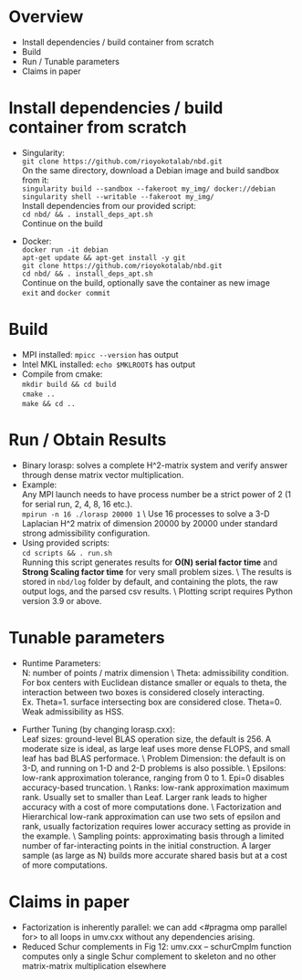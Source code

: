 ﻿

# Overview
* Install dependencies / build container from scratch
* Build
* Run / Tunable parameters
* Claims in paper

# Install dependencies / build container from scratch
* Singularity: \
`git clone https://github.com/rioyokotalab/nbd.git` \
On the same directory, download a Debian image and build sandbox from it: \
`singularity build --sandbox --fakeroot my_img/ docker://debian` \
`singularity shell --writable --fakeroot my_img/` \
Install dependencies from our provided script: \
`cd nbd/ && . install_deps_apt.sh` \
Continue on the build

* Docker: \
`docker run -it debian` \
`apt-get update && apt-get install -y git` \
`git clone https://github.com/rioyokotalab/nbd.git` \
`cd nbd/ && . install_deps_apt.sh` \
Continue on the build, optionally save the container as new image \
`exit` and `docker commit`

# Build
* MPI installed: `mpicc --version` has output
* Intel MKL installed: `echo $MKLROOT$` has output
* Compile from cmake: \
`mkdir build && cd build` \
`cmake ..` \
`make && cd ..`

# Run / Obtain Results
* Binary lorasp: solves a complete H^2-matrix system and verify answer through dense matrix vector multiplication.
* Example: \
Any MPI launch needs to have process number be a strict power of 2 (1 for serial run, 2, 4, 8, 16 etc.). \
`mpirun -n 16 ./lorasp 20000 1` \\
Use 16 processes to solve a 3-D Laplacian H^2 matrix of dimension 20000 by 20000 under standard strong admissibility configuration.
* Using provided scripts: \
`cd scripts && . run.sh` \
Running this script generates results for **O(N) serial factor time** and **Strong Scaling factor time** for very small problem sizes. \\
The results is stored in `nbd/log` folder by default, and containing the plots, the raw output logs, and the parsed csv results. \\
Plotting script requires Python version 3.9 or above.

# Tunable parameters
* Runtime Parameters: \
N: number of points / matrix dimension \\
Theta: admissibility condition. For box centers with Euclidean distance smaller or equals to theta, the interaction between two boxes is considered closely interacting. \
Ex. Theta=1. surface intersecting box are considered close. Theta=0. Weak admissibility as HSS.

* Further Tuning (by changing lorasp.cxx): \
Leaf sizes: ground-level BLAS operation size, the default is 256. A moderate size is ideal, as large leaf uses more dense FLOPS, and small leaf has bad BLAS performace. \\
Problem Dimension: the default is on 3-D, and running on 1-D and 2-D problems is also possible. \\
Epsilons: low-rank approximation tolerance, ranging from 0 to 1. Epi=0 disables accuracy-based truncation. \\
Ranks: low-rank approximation maximum rank. Usually set to smaller than Leaf. Larger rank leads to higher accuracy with a cost of more computations done. \\
Factorization and Hierarchical low-rank approximation can use two sets of epsilon and rank, usually factorization requires lower accuracy setting as provide in the example. \\
Sampling points: approximating basis through a limited number of far-interacting points in the initial construction. A larger sample (as large as N) builds more accurate shared basis but at a cost of more computations.

# Claims in paper
* Factorization is inherently parallel: we can add <#pragma omp parallel for> to all loops in umv.cxx without any dependencies arising.
* Reduced Schur complements in Fig 12: umv.cxx – schurCmplm function computes only a single Schur complement to skeleton and no other matrix-matrix multiplication elsewhere

